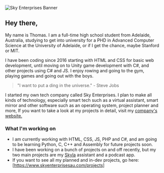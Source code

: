 <img src="https://github.com/THHamiltonSmith/Sky-Enterprises/blob/master/Branding/Banners/Twitter-Banner.jpg?raw=true" alt="Sky Enterprises Banner">

## Hey there,

My name is Thomas. I am a full-time high school student from Adelaide, Australia, studying to get into university for a PHD in Advanced Computer Science at the University of Adelaide, or if I get the chance, maybe Stanford or MIT.

I have been coding since 2016 starting with HTML and CSS for basic web development, until moving on to Unity game development with C#, and other projects using C# and JS. I enjoy rowing and going to the gym, playing games and going out with the boys.

> "I want to put a ding in the universe." - Steve Jobs

I started my own tech company called Sky Enterprises. I plan to make all kinds of technology, especially smart tech such as a virtual assistant, smart mirror and other software such as an operating system, project planner and more, If you want to take a look at my projects in detail, visit my <a href="https://www.skyenterprisesau.com">company's website.</a>

### What I'm working on

- I am currently working with HTML, CSS, JS, PHP and C#, and am going to be learning Python, C, C++ and Assembly for future projects soon.
- I have been working on a bunch of projects on and off recently, but my two main projects are my <a href="https://skyenterprisesau.com/skyla">Skyla</a> assistant and a podcast app.
 - If you want to see all my planned and in-dev projects, go here: [https://www.skyenterprisesau.com/projects]

